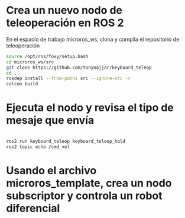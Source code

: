 # Crea un nuevo nodo de teleoperación en ROS 2
En el espacio de trabajo microros_ws, clona y compila el repositorio de teleoperación
```bash
source /opt/ros/foxy/setup.bash
cd microros_ws/src
git clone https://github.com/tonynajjar/keyboard_teleop
cd ..
rosdep install --from-paths src --ignore-src -r
colcon build
```
# Ejecuta el nodo y revisa el tipo de mesaje que envía
```bash

ros2 run keyboard_teleop keyboard_teleop_hold
ros2 topic echo /cmd_vel
```
# Usando el archivo microros_template, crea un nodo subscriptor y controla un robot diferencial
